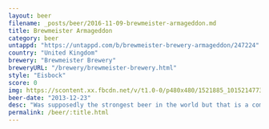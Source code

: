 ```yaml
---
layout: beer
filename: _posts/beer/2016-11-09-brewmeister-armageddon.md
title: Brewmeister Armageddon
category: beer
untappd: "https://untappd.com/b/brewmeister-brewery-armageddon/247224"
country: "United Kingdom"
brewery: "Brewmeister Brewery"
breweryURL: "/brewery/brewmeister-brewery.html"
style: "Eisbock"
score: 0
img: https://scontent.xx.fbcdn.net/v/t1.0-0/p480x480/1521885_10152147732818745_1092668016_n.jpg?oh=0fa2d24b2878885888cdb99bb5f72ca5&oe=5A1E79C3
beer-date: "2013-12-23"
desc: "Was supposedly the strongest beer in the world but that is a complete lie. This beer is max 20% abv. I've never been lied too this badly in my life"
permalink: /beer/:title.html
---
```

